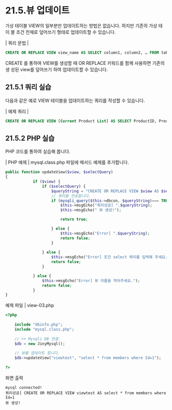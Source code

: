 # 21.5.뷰 업데이트 
가상 테이블 VIEW의 일부분만 업데이트하는 방법은 없습니다. 하지만 기존의 가상 테이 블 조건 전체로 덮어쓰기 형태로 업데이트할 수 있습니다.  

| 쿼리 문법 | 
```sql
CREATE OR REPLACE VIEW view_name AS SELECT column1, column2, … FROM table_name WHERE condition; 
```

CREATE 를 통하여 VIEW를 생성할 때 OR REPLACE 키워드를 함께 사용하면 기존의 생 성된 view를 덮어쓰기 하여 업데이트할 수 있습니다.  

## 21.5.1 쿼리 실습 
다음과 같은 예로 VIEW 테이블을 업데이트하는 쿼리를 작성할 수 있습니다.  

| 예제 쿼리 | 
```sql
CREATE OR REPLACE VIEW [Current Product List] AS SELECT ProductID, ProductName, Category FROM Products WHERE enable = ‘on’; 
```

## 21.5.2 PHP 실습 
PHP 코드를 통하여 실습해 봅니다.  

| PHP 예제 | 
mysql.class.php 파일에 메서드 예제를 추가합니다.  
```php
public function updateView($view, $selectQuery)
{
            if ($view) {
                if ($selectQuery) {
                    $queryString = "CREATE OR REPLACE VIEW $view AS $selectQuery";
                    // 쿼리를 전송합니다.
                    if (mysqli_query($this->dbcon, $queryString)=== TRUE) {
                        $this->msgEcho("쿼리성공] ".$queryString);
                        $this->msgEcho(" 뷰 생성!");

                        return true;

                    } else {
                        $this->msgEcho("Error] ".$queryString);
                        return false;
                    }
                    
                } else {
                    $this->msgEcho("Error] 조건 select 쿼리를 입력해 주세요..");
                    return false;
                }

            } else {
                $this->msgEcho("Error] 뷰 이름을 적어주세요.");
                return false;
            }
}

```

예제 파일 | view-03.php 
```php
<?php
 
	include "dbinfo.php";
	include "mysql.class.php";
 
	// ++ Mysqli DB 연결.
	$db = new JinyMysql();
 
	// 뷰를 업데이트 합니다.
	$db->updateView("viewtest", "select * from members where Id=1");
 
?>
```

화면 출력 
```
mysql connected!
쿼리성공] CREATE OR REPLACE VIEW viewtest AS select * from members where Id=1
뷰 생성!
```